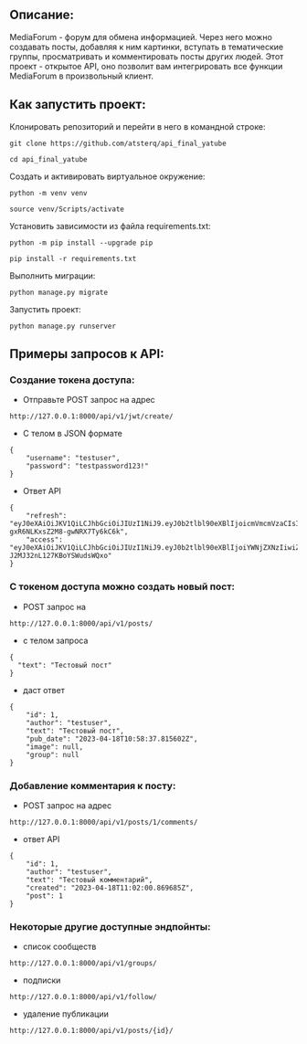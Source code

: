 ## Описание:

MediaForum - форум для обмена информацией. Через него можно создавать посты, добавляя к ним картинки, вступать в тематические группы, просматривать и комментировать посты других людей. Этот проект - открытое API, оно позволит вам интегрировать все функции MediaForum в произвольный клиент.

## Как запустить проект:

Клонировать репозиторий и перейти в него в командной строке:

```
git clone https://github.com/atsterq/api_final_yatube
```

```
cd api_final_yatube
```

Cоздать и активировать виртуальное окружение:

```
python -m venv venv
```

```
source venv/Scripts/activate
```

Установить зависимости из файла requirements.txt:

```
python -m pip install --upgrade pip
```

```
pip install -r requirements.txt
```

Выполнить миграции:

```
python manage.py migrate
```

Запустить проект:

```
python manage.py runserver
```

## Примеры запросов к API:

### Создание токена доступа:

- Отправьте POST запрос на адрес

```
http://127.0.0.1:8000/api/v1/jwt/create/
```

- C телом в JSON формате

```
{
    "username": "testuser",
    "password": "testpassword123!"
}

```

- Ответ API

```
{
    "refresh": "eyJ0eXAiOiJKV1QiLCJhbGciOiJIUzI1NiJ9.eyJ0b2tlbl90eXBlIjoicmVmcmVzaCIsImV4cCI6MTY4MTg5ODk3NiwianRpIjoiOTc5NDJhMzc5OGEyNDQ1ZTg2YzRlODAxYmU0MGMxN2QiLCJ1c2VyX2lkIjoxfQ.pfuF1anEC2kqTuO-gxR6NLKxsZ2M8-gwNRX7Ty6kC6k",
    "access": "eyJ0eXAiOiJKV1QiLCJhbGciOiJIUzI1NiJ9.eyJ0b2tlbl90eXBlIjoiYWNjZXNzIiwiZXhwIjoxNjgyNjc2NTc2LCJqdGkiOiI0NGYxZjRkODMwNzQ0MTNiYmI2NTkxMzEyMjBmNzkwNSIsInVzZXJfaWQiOjF9.D8yqU8noXYe2AkCPdp-J2MJ32nL127KBoYSWudsWQxo"
}
```
### С токеном доступа можно создать новый пост:

- POST запрос на

```
http://127.0.0.1:8000/api/v1/posts/
```

- с телом запроса

```
{
  "text": "Тестовый пост"
}
```

- даст ответ 

```
{
    "id": 1,
    "author": "testuser",
    "text": "Тестовый пост",
    "pub_date": "2023-04-18T10:58:37.815602Z",
    "image": null,
    "group": null
}
```

### Добавление комментария к посту:

- POST запрос на адрес

```
http://127.0.0.1:8000/api/v1/posts/1/comments/
```

- ответ API

```
{
    "id": 1,
    "author": "testuser",
    "text": "Тестовый комментарий",
    "created": "2023-04-18T11:02:00.869685Z",
    "post": 1
}
```

### Некоторые другие доступные эндпойнты:

- список сообществ
```
http://127.0.0.1:8000/api/v1/groups/
```
- подписки
```
http://127.0.0.1:8000/api/v1/follow/
```
- удаление публикации
```
http://127.0.0.1:8000/api/v1/posts/{id}/
```

